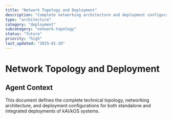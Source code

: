 ```yaml
---
title: "Network Topology and Deployment"
description: "Complete networking architecture and deployment configurations for kAI/kOS systems"
type: "architecture"
category: "deployment"
subcategory: "network-topology"
status: "future"
priority: "high"
last_updated: "2025-01-20"
---
```


# Network Topology and Deployment

## Agent Context
This document defines the complete technical topology, networking architecture, and deployment configurations for both standalone and integrated deployments of kAI/kOS systems.

